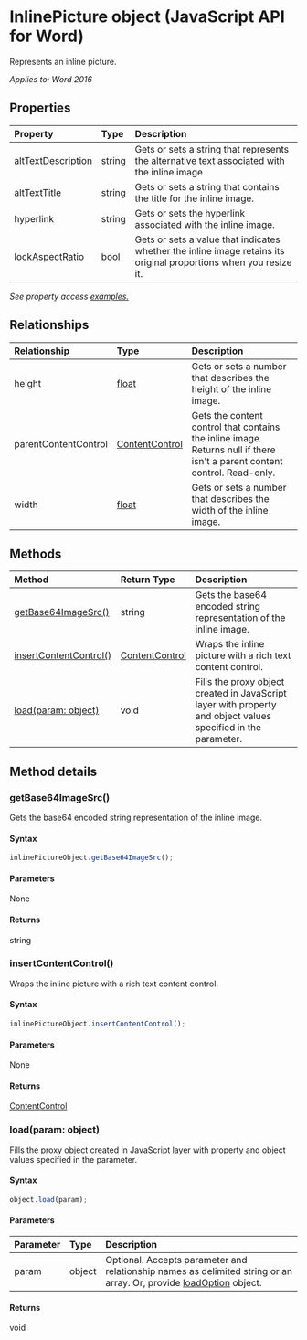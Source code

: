# InlinePicture object (JavaScript API for Word)

Represents an inline picture.

_Applies to: Word 2016_

## Properties
| Property	   | Type	|Description
|:---------------|:--------|:----------|
|altTextDescription|string|Gets or sets a string that represents the alternative text associated with the inline image|
|altTextTitle|string|Gets or sets a string that contains the title for the inline image.|
|hyperlink|string|Gets or sets the hyperlink associated with the inline image.|
|lockAspectRatio|bool|Gets or sets a value that indicates whether the inline image retains its original proportions when you resize it.|

_See property access [examples.](#property-access-examples)_

## Relationships
| Relationship | Type	|Description|
|:---------------|:--------|:----------|
|height|[float](float.md)|Gets or sets a number that describes the height of the inline image.|
|parentContentControl|[ContentControl](contentcontrol.md)|Gets the content control that contains the inline image. Returns null if there isn't a parent content control. Read-only.|
|width|[float](float.md)|Gets or sets a number that describes the width of the inline image.|

## Methods

| Method		   | Return Type	|Description|
|:---------------|:--------|:----------|
|[getBase64ImageSrc()](#getbase64imagesrc)|string|Gets the base64 encoded string representation of the inline image.|
|[insertContentControl()](#insertcontentcontrol)|[ContentControl](contentcontrol.md)|Wraps the inline picture with a rich text content control.|
|[load(param: object)](#loadparam-object)|void|Fills the proxy object created in JavaScript layer with property and object values specified in the parameter.|

## Method details

### getBase64ImageSrc()
Gets the base64 encoded string representation of the inline image.

#### Syntax
```js
inlinePictureObject.getBase64ImageSrc();
```

#### Parameters
None

#### Returns
string

### insertContentControl()
Wraps the inline picture with a rich text content control.

#### Syntax
```js
inlinePictureObject.insertContentControl();
```

#### Parameters
None

#### Returns
[ContentControl](contentcontrol.md)

### load(param: object)
Fills the proxy object created in JavaScript layer with property and object values specified in the parameter.

#### Syntax
```js
object.load(param);
```

#### Parameters
| Parameter	   | Type	|Description|
|:---------------|:--------|:----------|
|param|object|Optional. Accepts parameter and relationship names as delimited string or an array. Or, provide [loadOption](loadoption.md) object.|

#### Returns
void


